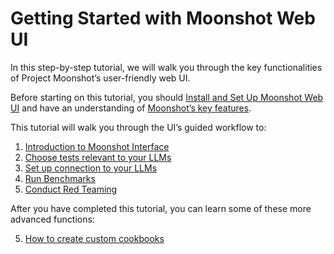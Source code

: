 # Getting Started with Moonshot Web UI

In this step-by-step tutorial, we will walk you through the key functionalities of Project Moonshot’s user-friendly web UI. 

Before starting on this tutorial, you should [Install and Set Up Moonshot Web UI](../../getting_started/quick_install.md) and have an understanding of [Moonshot’s key features](https://github.com/aiverify-foundation/moonshot/blob/main/README.md#key-features). 

This tutorial will walk you through the UI’s guided workflow to: 

1. [Introduction to Moonshot Interface](./moonshot_interface/homepage.md)
2. [Choose tests relevant to your LLMs](./choosing_relevant_tests.md)
3. [Set up connection to your LLMs](./connecting_to_llms.md)
4. [Run Benchmarks](./running_benchmarks.md)
5. [Conduct Red Teaming](./running_red_teaming.md)
  
After you have completed this tutorial, you can learn some of these more advanced functions: 

5. [How to create custom cookbooks](./creating_custom_cookbooks.md)